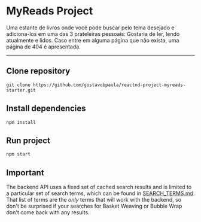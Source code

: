 # MyReads Project

Uma estante de livros onde você pode buscar pelo tema desejado e adiciona-los em uma das 3 prateleiras pessoais: Gostaria de ler, lendo atualmente e lidos.
Caso entre em alguma página que não exista, uma página de 404 é apresentada.

---

## Clone repository
```shell
git clone https://github.com/gustavobpaula/reactnd-project-myreads-starter.git

```

## Install dependencies
```shell
npm install
```

## Run project
```shell
npm start
```

## Important
The backend API uses a fixed set of cached search results and is limited to a particular set of search terms, which can be found in [SEARCH_TERMS.md](SEARCH_TERMS.md). That list of terms are the _only_ terms that will work with the backend, so don't be surprised if your searches for Basket Weaving or Bubble Wrap don't come back with any results.
